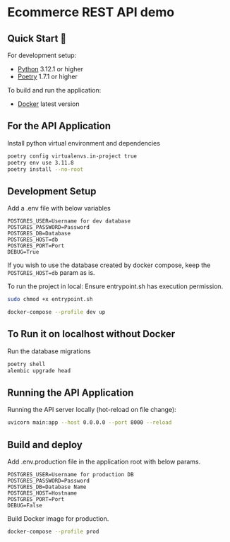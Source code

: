 # Ecommerce REST API demo

## Quick Start 🚀

For development setup:
- [Python](https://www.python.org/downloads/) 3.12.1 or higher
- [Poetry](https://python-poetry.org/docs/#installing-with-the-official-installer) 1.7.1 or higher


To build and run the application:
- [Docker](https://www.docker.com/products/docker-desktop/) latest version

## For the API Application

Install python virtual environment and dependencies

```bash
poetry config virtualenvs.in-project true
poetry env use 3.11.8
poetry install --no-root
```

## Development Setup

Add a .env file with below variables

```
POSTGRES_USER=Username for dev database
POSTGRES_PASSWORD=Password
POSTGRES_DB=Database
POSTGRES_HOST=db
POSTGRES_PORT=Port
DEBUG=True
```
If you wish to use the database created by docker compose, keep the `POSTGRES_HOST=db` param as is. 

To run the project in local:
Ensure entrypoint.sh has execution permission.
```bash
sudo chmod +x entrypoint.sh
```
```bash
docker-compose --profile dev up
```

## To Run it on localhost without Docker
Run the database migrations
```bash
poetry shell
alembic upgrade head
```

## Running the API Application

Running the API server locally (hot-reload on file change):

```bash
uvicorn main:app --host 0.0.0.0 --port 8000 --reload
```

## Build and deploy
Add .env.production file in the application root with below params.
```
POSTGRES_USER=Username for production DB
POSTGRES_PASSWORD=Password
POSTGRES_DB=Database Name
POSTGRES_HOST=Hostname
POSTGRES_PORT=Port
DEBUG=False
```
Build Docker image for production.
```bash
docker-compose --profile prod
```
